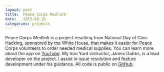 ```yaml
---
layout: post
title:  Peace Corps Medlink
date:   2015-08-18
categories: projects
---
```


Peace Corps Medlink is a project resulting from National Day of Civic Hacking, sponsored by the White House, that makes it easier for Peace Corps volunteers to order needed medical supplies. You can learn more about the app on [YouTube](https://youtu.be/uNkwizhzMVA). My Iron Yard instructor, James Dabbs, is a lead developer on the project. I assist in issue resolution and feature development under his guidance. All code is public on [GitHub](https://github.com/PeaceCorps/medlink).